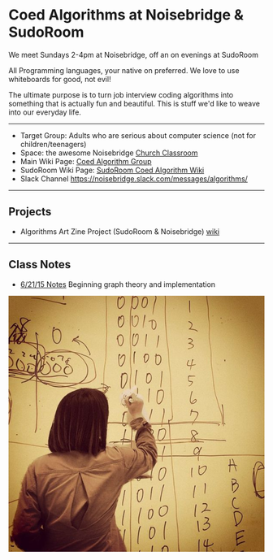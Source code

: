 # Coed Algorithms at Noisebridge & SudoRoom

We meet Sundays 2-4pm at Noisebridge, off an on evenings at SudoRoom

All Programming languages, your native on preferred.
We love to use whiteboards for good, not evil!

The ultimate purpose is to turn job interview coding algorithms into something that is actually fun and beautiful. This is stuff we'd like to weave into our everyday life.

---

* Target Group: Adults who are serious about computer science (not for children/teenagers)
* Space: the awesome Noisebridge [Church Classroom](https://www.noisebridge.net/wiki/Classrooms)
* Main Wiki Page: [Coed Algorithm Group](https://noisebridge.net/wiki/(affiliated_with)_Women_Who_Code_Algorithms_Study_Group)
* SudoRoom Wiki Page: [SudoRoom Coed Algorithm Wiki](https://sudoroom.org/wiki/CoedAlgorithms)
* Slack Channel https://noisebridge.slack.com/messages/algorithms/

---

## Projects

* Algorithms Art Zine Project (SudoRoom & Noisebridge) [wiki](https://noisebridge.net/wiki/AlgorithmZine) 

---

## Class Notes

* [6/21/15 Notes](notes/2015-06-21_notes.md) Beginning graph theory and implementation

![Twos complement](images/600px-AlgorithmTwosComplement.jpg)




